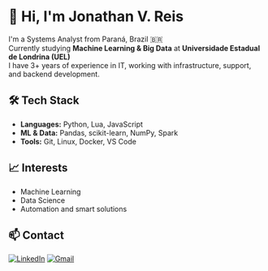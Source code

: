 # 👋 Hi, I'm Jonathan V. Reis

I'm a Systems Analyst from Paraná, Brazil 🇧🇷  
Currently studying **Machine Learning & Big Data** at **Universidade Estadual de Londrina (UEL)**  
I have 3+ years of experience in IT, working with infrastructure, support, and backend development.

## 🛠️ Tech Stack
- **Languages:** Python, Lua, JavaScript  
- **ML & Data:** Pandas, scikit-learn, NumPy, Spark  
- **Tools:** Git, Linux, Docker, VS Code  

## 📈 Interests
- Machine Learning  
- Data Science  
- Automation and smart solutions

## 📫 Contact

[![LinkedIn](https://img.shields.io/badge/LinkedIn-blue?style=for-the-badge&logo=linkedin)](https://www.linkedin.com/in/jonathan-vieira-reis-b093711b2/) [![Gmail](https://img.shields.io/badge/Gmail-D14836?style=for-the-badge&logo=gmail&logoColor=white)](mailto:jonathanvreis.043@gmail.com)
